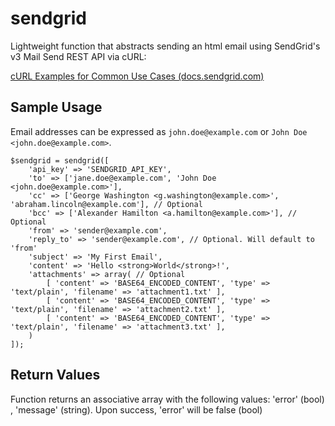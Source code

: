 # sendgrid

Lightweight function that abstracts sending an html email using SendGrid's v3 Mail Send REST API via cURL:

[cURL Examples for Common Use Cases (docs.sendgrid.com)](https://docs.sendgrid.com/for-developers/sending-email/curl-examples)


## Sample Usage

Email addresses can be expressed as `john.doe@example.com` or `John Doe <john.doe@example.com>`.

```
$sendgrid = sendgrid([
    'api_key' => 'SENDGRID_API_KEY', 
    'to' => ['jane.doe@example.com', 'John Doe <john.doe@example.com>'],
    'cc' => ['George Washington <g.washington@example.com>', 'abraham.lincoln@example.com'], // Optional
    'bcc' => ['Alexander Hamilton <a.hamilton@example.com>'], // Optional
    'from' => 'sender@example.com',
    'reply_to' => 'sender@example.com', // Optional. Will default to 'from'
    'subject' => 'My First Email',
    'content' => 'Hello <strong>World</strong>!',
    'attachments' => array( // Optional	
        [ 'content' => 'BASE64_ENCODED_CONTENT', 'type' => 'text/plain', 'filename' => 'attachment1.txt' ], 
        [ 'content' => 'BASE64_ENCODED_CONTENT', 'type' => 'text/plain', 'filename' => 'attachment2.txt' ], 
        [ 'content' => 'BASE64_ENCODED_CONTENT', 'type' => 'text/plain', 'filename' => 'attachment3.txt' ], 
    )
]);
```
## Return Values
Function returns an associative array with the following values: 'error' (bool) , 'message' (string). Upon success, 'error' will be false (bool)
